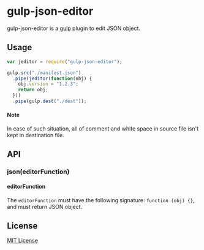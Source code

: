 # gulp-json-editor

gulp-json-editor is a [gulp](https://github.com/wearefractal/gulp) plugin to edit JSON object.

## Usage
```javascript
var jeditor = require("gulp-json-editor");

gulp.src("./manifest.json")
  .pipe(jeditor(function(obj) {
    obj.version = "1.2.3";
    return obj;
  }))
  .pipe(gulp.dest("./dest"));
```

#### Note
In case of such situation, all of comment and white space in source file isn't kept in destination file.

## API
### json(editorFunction)
#### editorFunction
The `editorFunction` must have the following signature: `function (obj) {}`, and must return JSON object.

## License
[MIT License](http://en.wikipedia.org/wiki/MIT_License)